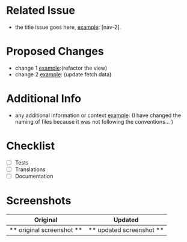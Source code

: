 # Related Issue
- the title issue goes here, <ins>example</ins>: [nav-2].

# Proposed Changes
- change 1 <ins>example</ins>:(refactor the view)
- change 2 <ins>example</ins>: (update fetch data) 

# Additional Info
- any additional information or context <ins>example</ins>: (I have changed the naming of files because it was not following the conventions... )

# Checklist
- [ ] Tests
- [ ] Translations
- [ ] Documentation

# Screenshots

Original                   |  Updated
:-------------------------:|:-------------------------:
** original screenshot **  |  ** updated screenshot **
